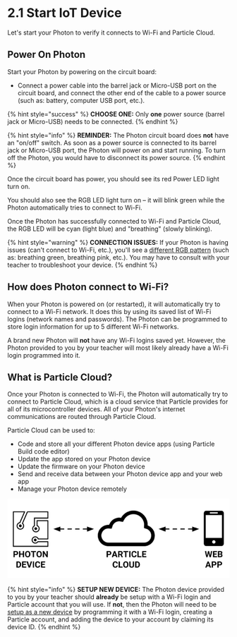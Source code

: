# 2.1 Start IoT Device

Let's start your Photon to verify it connects to Wi-Fi and Particle Cloud.

## Power On Photon

Start your Photon by powering on the circuit board:

* Connect a power cable into the barrel jack or Micro-USB port on the circuit board, and connect the other end of the cable to a power source \(such as:  battery, computer USB port, etc.\).

{% hint style="success" %}
**CHOOSE ONE:**  Only **one** power source \(barrel jack or Micro-USB\) needs to be connected.
{% endhint %}

{% hint style="info" %}
**REMINDER:**  The Photon circuit board does **not** have an "on/off" switch. As soon as a power source is connected to its barrel jack or Micro-USB port, the Photon will power on and start running. To turn off the Photon, you would have to disconnect its power source.
{% endhint %}

Once the circuit board has power, you should see its red Power LED light turn on.

You should also see the RGB LED light turn on – it will blink green while the Photon automatically tries to connect to Wi-Fi.

Once the Photon has successfully connected to Wi-Fi and Particle Cloud, the RGB LED will be cyan \(light blue\) and "breathing" \(slowly blinking\).

{% hint style="warning" %}
**CONNECTION ISSUES:**  If your Photon is having issues \(can't connect to Wi-Fi, etc.\), you'll see a [different RGB pattern](https://docs.idew.org/code-internet-of-things/tutorials/meet-your-iot-kit/1.1-circuit-board#normal-rgb-patterns) \(such as:  breathing green, breathing pink, etc.\). You may have to consult with your teacher to troubleshoot your device.
{% endhint %}

## How does Photon connect to Wi-Fi?

When your Photon is powered on \(or restarted\), it will automatically try to connect to a Wi-Fi network.  It does this by using its saved list of Wi-Fi logins \(network names and passwords\). The Photon can be programmed to store login information for up to 5 different Wi-Fi networks.

A brand new Photon will **not** have any Wi-Fi logins saved yet. However, the Photon provided to you by your teacher will most likely already have a Wi-Fi login programmed into it.

## What is Particle Cloud?

Once your Photon is connected to Wi-Fi, the Photon will automatically try to connect to Particle Cloud, which is a cloud service that Particle provides for all of its microcontroller devices. All of your Photon's internet communications are routed through Particle Cloud.

Particle Cloud can be used to:

* Code and store all your different Photon device apps \(using Particle Build code editor\)
* Update the app stored on your Photon device
* Update the firmware on your Photon device
* Send and receive data between your Photon device app and your web app
* Manage your Photon device remotely

![](../../.gitbook/assets/particle-cloud%20%281%29.png)

{% hint style="info" %}
**SETUP NEW DEVICE:**  The Photon device provided to you by your teacher should **already** be setup with a Wi-Fi login and Particle account that you will use. If **not**, then the Photon will need to be [setup as a new device](https://docs.particle.io/guide/getting-started/start/photon/#connect-your-photon) by programming it with a Wi-Fi login, creating a Particle account, and adding the device to your account by claiming its device ID.
{% endhint %}

